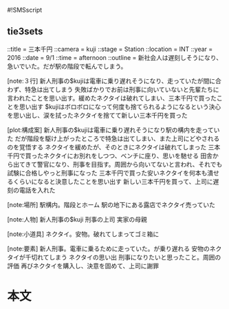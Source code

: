 #!SMSscript

## tie3sets

::title = 三本千円
::camera = kuji
::stage = Station
::location = INT
::year = 2016
::date = 9/1
::time = afternoon
::outline = 新社会人は遅刻しそうになり、急いでいた。だが駅の階段で転んでしまう。

[note:３行]
新人刑事の$kujiは電車に乗り遅れそうになり、走っていたが間に合わず、特急は出てしまう
失敗ばかりでお前は刑事に向いていないと先輩たちに言われたことを思い出す。緩めたネクタイは破れてしまい、三本千円で買ったことを思い出す
$kujiはボロボロになって何度も捨てられるようになるという決心を思い出し、涙を拭ったネクタイを捨てて新しい三本千円を買った

[plot:構成案]
新人刑事の$kujiは電車に乗り遅れそうになり駅の構内を走っていた
だが階段を駆け上がったところで特急は出てしまい、また上司にどやされるのを覚悟する
ネクタイを緩めたが、そのときにネクタイは破れてしまった
三本千円で買ったネクタイにお別れをしつつ、ベンチに座り、思いを馳せる
田舎から出てきて警官になり、刑事を目指す。周囲から向いてないと言われ、それでも試験に合格しやっと刑事になった
三本千円で買った安いネクタイを何本も潰せるくらいになると決意したことを思い出す
新しい三本千円を買って、上司に遅刻の電話を入れた

[note:場所]
駅構内。階段とホーム
駅の地下にある露店でネクタイ売っていた

[note:人物]
新人刑事の$kuji
刑事の上司
実家の母親

[note:小道具]
ネクタイ。安物。破れてしまってゴミ箱に

[note:要素]
新人刑事。電車に乗るために走っていた。が乗り遅れる
安物のネクタイが千切れてしまう
ネクタイの思い出
刑事になりたいと思ったこと。周囲の評価
再びネクタイを購入し、決意を固めて、上司に謝罪

# 本文
